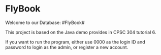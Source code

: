 # FlyBook


Welcome to our Database: #FlyBook#

This project is based on the Java demo provides in CPSC 304 tutorial 6.

If you want to run the program, either use 0000 as the login ID and password to login
as the admin, or register a new account.
